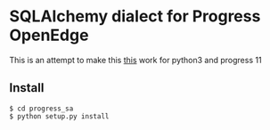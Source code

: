 # SQLAlchemy dialect for Progress OpenEdge

This is an attempt to make this [this](https://github.com/dholth/progress_sa) work for python3 and progress 11

## Install

```$ git clone https://github.com/dominikpegler/progress_sa.git
$ cd progress_sa
$ python setup.py install
